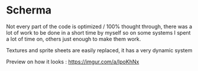 # Scherma

Not every part of the code is optimized / 100% thought through, there was a lot of work to be done in a short time by myself so on some systems I spent a lot of time on, others just enough to make them work.

Textures and sprite sheets are easily replaced, it has a very dynamic system

Preview on how it looks : https://imgur.com/a/IpoKhNx
